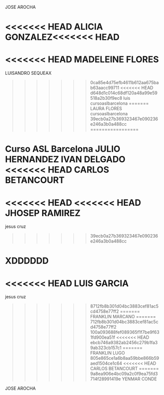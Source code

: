 JOSE AROCHA

<<<<<<< HEAD
ALICIA GONZALEZ<<<<<<< HEAD
=======
<<<<<<< HEAD
MADELEINE FLORES
=======
LUISANDRO SEQUEAX

>>>>>>> 0ca85e4d75efb4611b612aa675bab63aacc99711
<<<<<<< HEAD
>>>>>>> d648d1c014c68df120a48a99e59518a2b30f9ec8
luis
cursoaslbarcelona
=======
LAURA FLORES cursoaslbarcelona
>>>>>>> 39ecb0a27b369323467e090236e246a3b0a488cc
=================

Curso ASL Barcelona
JULIO HERNANDEZ
IVAN DELGADO
<<<<<<< HEAD
CARLOS BETANCOURT
=======
<<<<<<< HEAD
<<<<<<< HEAD
JHOSEP RAMIREZ
=======
jesus cruz
>>>>>>> 39ecb0a27b369323467e090236e246a3b0a488cc

XDDDDDD
=======
<<<<<<< HEAD
LUIS GARCIA
=======
jesus cruz
>>>>>>> 8712fb8b301d04bc3883cef81ac5cd4758e77ff2
=======
FRANKLIN MARCANO
=======
712fb8b301d04bc3883cef81ac5cd4758e77ff2
>>>>>>> 100a093688fef089365f1f7be9f631fd900ea51f
<<<<<<< HEAD
>>>>>>> ebcb746a9382ab2456c279b1fa39ab323cb157c1
=======
FRANKLIN LUGO
>>>>>>> 805e865ce1a6b8aa59bbe866b59aed1504ce1c64
<<<<<<< HEAD
CARLOS BETANCOURT
=======
>>>>>>> 9a8ea906e4bc09a2c0f9ea75fd3714f28991419e
YENMAR CONDE


JOSE AROCHA
